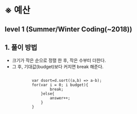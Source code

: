 # ※ 예산
## level 1 (Summer/Winter Coding(~2018))

## 1. 풀이 방법
- 크기가 작은 순으로 정렬 한 후, 작은 수부터 더한다.
- 그 후,  기대값(budget)보다 커지면 break 해준다.
<pre><code>
            var dsort=d.sort((a,b) => a-b);
            for(var i = 0; i<dsort.length; i++){
                sum += dsort[i];
                if(sum > budget){
                    break;
                }else{
                    answer++;
                }
            }

</code></pre>
